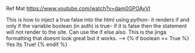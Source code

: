 Ref Mat
https://www.youtube.com/watch?v=dam0GPOAvVI

<!-- If else and else if statements. see video around 45min. -->

This is how to inject a true false into the html using python- it renders if and only if the variable boolean (in auth) is true- if it is false then the statement will not render to the site. Can use the if else also. This is the jinga formatting that doesnt look great but it works. -->
{% if boolean == True %} Yes Its True! {% endif %}

<!-- Next -->
